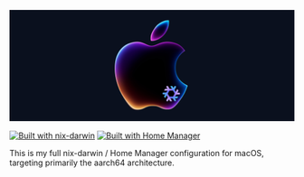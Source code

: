 
![banner](banner-readme.png)

[![Built with nix-darwin](https://img.shields.io/badge/Built_with-nix--darwin-43329C.svg?style=flat&logo=nixos&logoColor=white&label=macOS%20by&labelColor=5277C3&suffix=nix-darwin)](https://github.com/LnL7/nix-darwin)
[![Built with Home Manager](https://img.shields.io/badge/Built_with-Home%20Manager-43329C.svg?style=flat&logoColor=white&label=and&labelColor=5277C3&suffix=Home%20Manager)](https://nix-community.github.io/home-manager/)

This is my full nix-darwin / Home Manager configuration for macOS, targeting primarily the aarch64 architecture.
